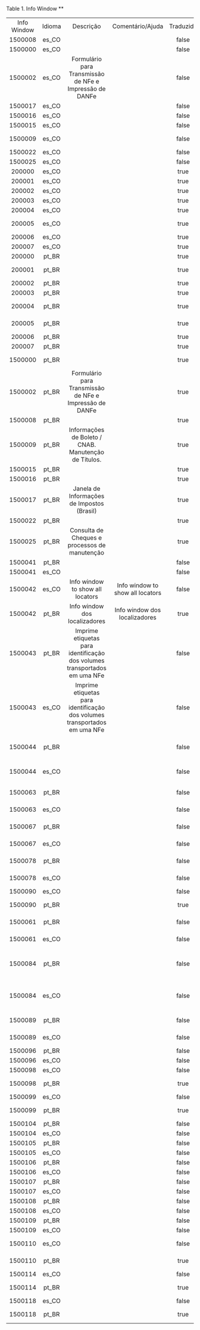 <div id="d26007e1" class="table">

<div class="table-title">

Table 1. Info Window
\*\*

</div>

<div class="table-contents">

|             |        |                                                                           |                                  |           |                                                       |
| :---------: | :----: | :-----------------------------------------------------------------------: | :------------------------------: | :-------: | :---------------------------------------------------: |
| Info Window | Idioma |                                 Descrição                                 |         Comentário/Ajuda         | Traduzida |                         Nome                          |
|   1500008   | es\_CO |                                                                           |                                  |   false   |                     User/Contact                      |
|   1500000   | es\_CO |                                                                           |                                  |   false   |                 Documento Fiscal Info                 |
|   1500002   | es\_CO |          Formulário para Transmissão de NFe e Impressão de DANFe          |                                  |   false   |            Transmissão e Impressão de NFe             |
|   1500017   | es\_CO |                                                                           |                                  |   false   |                 Imposto (Brasil) Info                 |
|   1500016   | es\_CO |                                                                           |                                  |   false   |                       CFOP Info                       |
|   1500015   | es\_CO |                                                                           |                                  |   false   |                       NCM Info                        |
|   1500009   | es\_CO |                                                                           |                                  |   false   |              Manutenção de Boleto / CNAB              |
|   1500022   | es\_CO |                                                                           |                                  |   false   |                    Adjustment Code                    |
|   1500025   | es\_CO |                                                                           |                                  |   false   |                         Check                         |
|   200000    | es\_CO |                                                                           |                                  |   true    |                Información de Producto                |
|   200001    | es\_CO |                                                                           |                                  |   true    |                Información de Tercero                 |
|   200002    | es\_CO |                                                                           |                                  |   true    |                 Información de Orden                  |
|   200003    | es\_CO |                                                                           |                                  |   true    |                Información de Factura                 |
|   200004    | es\_CO |                                                                           |                                  |   true    |                Información de Entrega                 |
|   200005    | es\_CO |                                                                           |                                  |   true    |              Información de Pago/Recaudo              |
|   200006    | es\_CO |                                                                           |                                  |   true    |                Información de Recurso                 |
|   200007    | es\_CO |                                                                           |                                  |   true    |                 Información de Activo                 |
|   200000    | pt\_BR |                                                                           |                                  |   true    |                Informações de Produto                 |
|   200001    | pt\_BR |                                                                           |                                  |   true    |          Informações de Parceiro de Negócios          |
|   200002    | pt\_BR |                                                                           |                                  |   true    |                 Informações de Pedido                 |
|   200003    | pt\_BR |                                                                           |                                  |   true    |                 Informações de Fatura                 |
|   200004    | pt\_BR |                                                                           |                                  |   true    |          Informações de Recebimento/Entrega           |
|   200005    | pt\_BR |                                                                           |                                  |   true    |         Informações de Pagamento/Recebimento          |
|   200006    | pt\_BR |                                                                           |                                  |   true    |                Informações de Recurso                 |
|   200007    | pt\_BR |                                                                           |                                  |   true    |                 Informações de Ativo                  |
|   1500000   | pt\_BR |                                                                           |                                  |   true    |            Informações de Documento Fiscal            |
|   1500002   | pt\_BR |          Formulário para Transmissão de NFe e Impressão de DANFe          |                                  |   true    |            Transmissão e Impressão de NFe             |
|   1500008   | pt\_BR |                                                                           |                                  |   true    |                Informações de Usuário                 |
|   1500009   | pt\_BR |           Informações de Boleto / CNAB. Manutenção de Títulos.            |                                  |   true    |              Manutenção de Boleto / CNAB              |
|   1500015   | pt\_BR |                                                                           |                                  |   true    |                  Informações de NCM                   |
|   1500016   | pt\_BR |                                                                           |                                  |   true    |                  Informações de CFOP                  |
|   1500017   | pt\_BR |                Janela de Informações de Impostos (Brasil)                 |                                  |   true    |                Informações de Impostos                |
|   1500022   | pt\_BR |                                                                           |                                  |   true    |                   Código de Ajuste                    |
|   1500025   | pt\_BR |               Consulta de Cheques e processos de manutenção               |                                  |   true    |                  Consulta de Cheques                  |
|   1500041   | pt\_BR |                                                                           |                                  |   false   |                   Roteiro Prod Info                   |
|   1500041   | es\_CO |                                                                           |                                  |   false   |                   Roteiro Prod Info                   |
|   1500042   | es\_CO |                     Info window to show all locators                      | Info window to show all locators |   false   |                        Locator                        |
|   1500042   | pt\_BR |                       Info window dos localizadores                       |  Info window dos localizadores   |   true    |                      Localizador                      |
|   1500043   | pt\_BR | Imprime etiquetas para identificação dos volumes transportados em uma NFe |                                  |   false   |          Imprimir Etiquetas da NFe (Volumes)          |
|   1500043   | es\_CO | Imprime etiquetas para identificação dos volumes transportados em uma NFe |                                  |   false   |          Imprimir Etiquetas da NFe (Volumes)          |
|   1500044   | pt\_BR |                                                                           |                                  |   false   |        Lote de Pagamento/Recebimento (Manual)         |
|   1500044   | es\_CO |                                                                           |                                  |   false   |        Lote de Pagamento/Recebimento (Manual)         |
|   1500063   | pt\_BR |                                                                           |                                  |   false   |           Gerenciar Períodos do Calendário            |
|   1500063   | es\_CO |                                                                           |                                  |   false   |           Gerenciar Períodos do Calendário            |
|   1500067   | pt\_BR |                                                                           |                                  |   false   |               Informações de Atividades               |
|   1500067   | es\_CO |                                                                           |                                  |   false   |               Informações de Atividades               |
|   1500078   | pt\_BR |                                                                           |                                  |   false   |            Informações de Ordem de Serviço            |
|   1500078   | es\_CO |                                                                           |                                  |   false   |            Informações de Ordem de Serviço            |
|   1500090   | es\_CO |                                                                           |                                  |   false   |                Partner Location Detail                |
|   1500090   | pt\_BR |                                                                           |                                  |   true    |        Informações da Localização do Parceiro         |
|   1500061   | pt\_BR |                                                                           |                                  |   false   |               Monitoramento de Estoques               |
|   1500061   | es\_CO |                                                                           |                                  |   false   |               Monitoramento de Estoques               |
|   1500084   | pt\_BR |                                                                           |                                  |   false   | Informações de Armazenagem (Monitoramento de Estoque) |
|   1500084   | es\_CO |                                                                           |                                  |   false   | Informações de Armazenagem (Monitoramento de Estoque) |
|   1500089   | pt\_BR |                                                                           |                                  |   false   |         Informações para Tratamento de Pedido         |
|   1500089   | es\_CO |                                                                           |                                  |   false   |         Informações para Tratamento de Pedido         |
|   1500096   | pt\_BR |                                                                           |                                  |   false   |                  Tracking de Pedidos                  |
|   1500096   | es\_CO |                                                                           |                                  |   false   |                  Tracking de Pedidos                  |
|   1500098   | es\_CO |                                                                           |                                  |   false   |                   COF\_PackingList                    |
|   1500098   | pt\_BR |                                                                           |                                  |   true    |             Informações Lista de Embarque             |
|   1500099   | es\_CO |                                                                           |                                  |   false   |                        M\_Cost                        |
|   1500099   | pt\_BR |                                                                           |                                  |   true    |             Informações Custos de Produto             |
|   1500104   | pt\_BR |                                                                           |                                  |   false   |                        Process                        |
|   1500104   | es\_CO |                                                                           |                                  |   false   |                        Process                        |
|   1500105   | pt\_BR |                                                                           |                                  |   false   |                      Info Window                      |
|   1500105   | es\_CO |                                                                           |                                  |   false   |                      Info Window                      |
|   1500106   | pt\_BR |                                                                           |                                  |   false   |                       Workflow                        |
|   1500106   | es\_CO |                                                                           |                                  |   false   |                       Workflow                        |
|   1500107   | pt\_BR |                                                                           |                                  |   false   |                     Special Form                      |
|   1500107   | es\_CO |                                                                           |                                  |   false   |                     Special Form                      |
|   1500108   | pt\_BR |                                                                           |                                  |   false   |                  Processos da Janela                  |
|   1500108   | es\_CO |                                                                           |                                  |   false   |                  Processos da Janela                  |
|   1500109   | pt\_BR |                                                                           |                                  |   false   |                        Window                         |
|   1500109   | es\_CO |                                                                           |                                  |   false   |                        Window                         |
|   1500110   | es\_CO |                                                                           |                                  |   false   |              Informações de Equipamento               |
|   1500110   | pt\_BR |                                                                           |                                  |   true    |              Informações de Equipamento               |
|   1500114   | es\_CO |                                                                           |                                  |   false   |                    M\_Requisition                     |
|   1500114   | pt\_BR |                                                                           |                                  |   true    |               Informações de Requisição               |
|   1500118   | es\_CO |                                                                           |                                  |   false   |               COF\_C\_CheckAllocate\_ID               |
|   1500118   | pt\_BR |                                                                           |                                  |   true    |               Cheque alocados na Fatura               |

</div>

</div>
